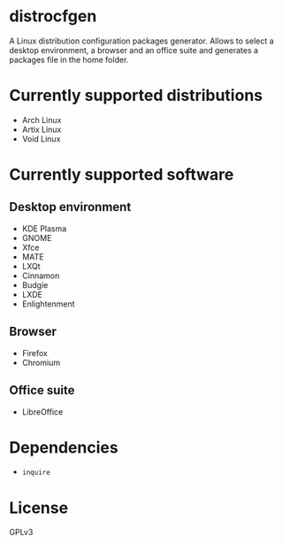 # distrocfgen
A Linux distribution configuration packages generator. Allows to select a desktop environment, a browser and an office suite and generates a packages file in the home folder.

# Currently supported distributions
* Arch Linux
* Artix Linux
* Void Linux

# Currently supported software
## Desktop environment
* KDE Plasma
* GNOME
* Xfce
* MATE
* LXQt
* Cinnamon
* Budgie
* LXDE
* Enlightenment

## Browser
* Firefox
* Chromium

## Office suite
* LibreOffice

# Dependencies
* ``inquire``

# License
GPLv3
